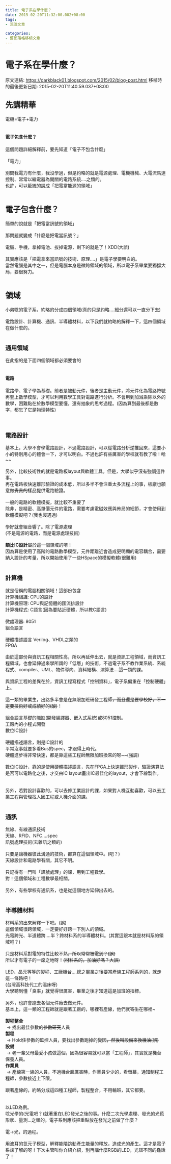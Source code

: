 ```yaml
---
title: 電子系在學什麼？
date: 2015-02-20T11:32:00.002+08:00
tags: 
- 流浪文章

categories:
- 舊部落格移植文章
---
```


# 電子系在學什麼？

原文連結: https://darkblack01.blogspot.com/2015/02/blog-post.html
移植時的最後更新日期: 2015-02-20T11:40:59.037+08:00

<h2><span style="font-size: x-large;">先講精華</span></h2>電機=電子+電力<br /><br /><h4>電子包含什麼？</h4>這個問題詳細解釋前，要先知道「電子不包含什麼」<br /><br />「電力」<br /><br />別問我電力有什麼，我沒學過，但是約略的就是電源處理、電機機械、大電流馬達控制、常常以繼電器為開關的電路系統....之類的。<br />也許，可以籠統的說成「把電當能源的領域」<br /><br /><h2><span style="font-size: x-large;">電子包含什麼？</span></h2>簡單的說就是「把電當訊號的領域」<br /><br />那問題就變成「什麼是把電當訊號？」<br /><br />電腦、手機，拿掉電池、拔掉電源，剩下的就是了！XDD(大誤)<br /><br />其實應該是「把電拿來當訊號的技術、原理....」是電子學要明白的。<br />當然電腦是其中之一，但是電腦本身是微跨領域的領域，所以電子系畢業要獨撐大局，要很努力。<br /><br /><h2><span style="font-size: x-large;">領域</span></h2>小弟唸的電子系，約略的分成四個領域(真的只是約略....細分還可以一直分下去)<br /><br />電路設計、計算機、通訊、半導體材料，以下我們就約略的解釋一下，這四個領域在做什麼的。<br /><br /><h3><span style="font-size: large;">通用領域</span></h3>在此指的是下面四個領域都必須要會的<br /><br /><h4>電路</h4>電路學、電子學為基礎。前者是被動元件，後者是主動元件，將元件化為電路符號再套上數學模型，才可以利用數學工具對電路進行分析。不會用到加減乘除以外的數學，困難點在於數學模型要懂，還有抽象的思考過程。(因為算到最後都是數字，都忘了它是物理特性)<br /><br /><br /><h3><span style="font-size: large;">電路設計</span></h3>基本上，大學不會學電路設計，不過電路設計，可以從電路分析逆推回來，這要小小的特別用心的體會一下，才可以明白。不過也許有些厲害的學校就有教了啦！哈~~<br /><br />另外，比較技術性的就是電路板layout與軟體工具。但是，大學似乎沒有強調這件事。<br />再在電路板快速雛形驗證的成本低，所以多半不會注重太多流程上的事，板廠也願意做<strike>貴貴的</strike>樣品提供電路驗證。<br /><br />一般的電路的軟體模擬，就比較不重要了<br />除非，是精密、高單價元件的電路，需要考慮電磁效應與佈局的細節，才會使用到軟體模擬吧？(我也沒遇過)<br /><br />學好就會組音響了。除了電源處理<br />(不是電源的電路，而是電源處理技術)<br /><br /><b>類比IC設計</b>屬於這一個領域的唷！<br />因為算是使用了高階的電路數學模型，元件距離近會造成更明顯的電容耦合，需要納入設計的考量，所以開始使用了一些HSpace的模擬軟體(很難用)<br /><br /><h3><span style="font-size: large;">計算機</span></h3>就是俗稱的電腦相關領域！這部份包含<br />計算機組識: CPU的設計<br />計算機原理: CPU與記憶體的匯流排設計<br />計算機程式: C語言(因為要貼近硬體，所以教C語言)<br /><br />微處理器: 8051<br />組合語言<br /><br />硬體描述語言 Verilog、VHDL之類的<br />FPGA<br /><br />由於這部份與資訊工程相關性高，所以再延伸出去，就是資訊工程領域，而資訊工程領域，也會延伸過來學所謂的「低層」的技術，不過電子系不教作業系統、系統程式、compiler、UML、物件導向、資料結構、演算法....這一類的課。<br /><br />與資訊工程的差異在於，資訊工程寫程式「控制資料」，電子系偏重在「控制硬體」上。<br /><br />這一類的畢業生，出路多半會是在無限加班研發工程師<strike>，而且還是要學校好，不一定要技術好或成績好的(酸)</strike>！<br /><br />組合語言基礎的職缺(開發編譯器、嵌入式系統)或8051控制。<br />工廠內的小程式開發<br />數位IC設計<br /><br />硬體描述語言，則是IC設計的<br />平常沒事就要多看Bus的spec，才跟得上時代。<br />硬體進步得非常快速，都是靠這些工程師無限加班換來的呀~~(強調)<br /><div><br /></div><div>數位IC設計，靠的是使用硬體描述語言，先在FPGA上快速雛形製作，驗證演算法是否可以電路化之後，才交由IC layout畫出IC最佳化的layout，才會下線製作。</div><br /><br />另外，若對設計喜歡的，可以去修工業設計的課，如果對人機互動喜歡，可以去工業工程與管理找人因工程或人機介面的課。<br /><br /><h3><span style="font-size: large;">通訊</span></h3>無線、有線通訊技術<br />天線、RFID、NFC....spec<br />訊號處理技術(去雜訊之類的)<br /><br />只要是讓機器彼此溝通的技術，都算在這個領域中。(吧？)<br />天線設計和電路學有關，其它不明。<br /><br />只記得有一門叫「訊號處理」的課，用到工程數學。<br />對！這個領域和工程數學最相關。<br /><br />另外，有些學校有通訊系，也是從這個地方延伸出去的。<br /><br /><h3><span style="font-size: large;">半導體材料</span></h3>材料系的出來解釋一下吧。(誤)<br />這個領域很跨領域，一定要好好跨一下別人的領域。<br />光電跨光、半道體跨....半？跨材料系的半導體材料。(其實這跟本就是材料系的領域吧？)<br /><br />只是材料系對電的特性比較不熟<strike>，所以常常被電到？(誤)</strike><br />所以才有電子的一席之地呀！<strike>(材料系的，加油好嗎？大誤)</strike><br /><br />LED、晶元等等的製程、工廠機台....總之畢業之後要當產線工程師系列的，就走這一條路吧！<br />(台灣高科技代工的溫床呀)<br />大學聽到懂「良率」就覺得很厲害，畢業之後才知道這是加班的指標。<br /><br />另外，也許會跑去各個元件廠去做元件。<br />基本上，這一類的工程師就是跟著工廠的，哪裡有產線，他們就<strike>寄生</strike>在哪裡~<br /><br /><b>製程整合</b><br />&nbsp;-&gt; 找出最佳參數的<strike>參數研究</strike>人員<br /><b>製程</b><br />&nbsp;-&gt; Hold住參數的監控人員，要找出參數跑掉的變因<strike>，然後叫設備來換機油(誤)</strike><br /><b>設備</b><br />&nbsp;-&gt; 老一輩父母最愛小孩做這個，因為很容易就可以當「工程師」，其實就是機台保養人員。<br /><b>作業員</b><br />&nbsp;-&gt; 產線第一線的人員，不過機台超厲害時，作業員少少的，看螢幕，通知制程工程師，參數接近上下限。<br /><br />跟著產線的，約略分成這四種工程師，製程整合，不用輪班，其它都要。<br /><br /><br />以LED為例。<br />唸光學的(光電吧？)就著重在LED發光之後的事。什麼二次光學處理、發光的光苞形狀、量測...之類的。電子系則應該把重點放在發光之前做了什麼？<br /><br />電-&gt;光，的過程。<br /><br />用波耳的氫元子模型，解釋能階跳動產生能量的釋放，造成光的產生。這才是電子系該了解的呀！下次主管叫你介紹介紹，別再講什麼RGB的LED，光譜不同的<strike>蠢</strike>話了！<br /><br /><br /><br /><br /><br />
